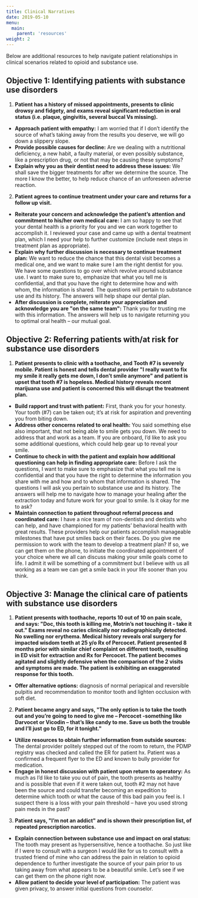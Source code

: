 ```yaml
---
title: Clinical Narratives 
date: 2019-05-10
menu:
  main:
    parent: 'resources'
weight: 2
---
```

Below are additional resources to help navigate patient relationships in clinical scenarios related to opioid and substance use.

## Objective 1: Identifying patients with substance use disorders
1. __Patient has a history of missed appointments, presents to clinic drowsy and fidgety, and exams reveal significant reduction in oral status (i.e. plaque, gingivitis, several buccal Vs missing).__
  * __Approach patient with empathy:__ I am worried that if I don’t identify the source of what’s taking away from the results you deserve, we will go down a slippery slope.
  * __Provide possible causes for decline:__ Are we dealing with a nutritional deficiency, a new habit, a faulty material, or even possibly substance, like a prescription drug, or not that may be causing these symptoms?
  * __Explain why you as their dentist need to address these issues:__ We shall save the bigger treatments for after we determine the source. The more I know the better, to help reduce chance of an unforeseen adverse reaction.
2. __Patient agrees to continue treatment under your care and returns for a follow up visit.__
  * __Reiterate your concern and acknowledge the patient’s attention and commitment to his/her own medical care:__ I am so happy to see that your dental health is a priority for you and we can work together to accomplish it.  I reviewed your case and came up with a dental treatment plan, which I need your help to further customize (include next steps in treatment plan as appropriate).
  * __Explain why further discussion is necessary to continue treatment plan:__ We want to reduce the chance that this dental visit becomes a medical one, and we want to make sure I am the right dentist for you. We have some questions to go over which revolve around substance use.  I want to make sure to, emphasize that what you tell me is confidential, and that you have the right to determine how and with whom, the information is shared.  The questions will pertain to substance use and its history. The answers will help shape our dental plan.
  * __After discussion is complete, reiterate your appreciation and acknowledge you are "on the same team":__ Thank you for trusting me with this information.  The answers will help us to navigate returning you to optimal oral health – our mutual goal.

## Objective 2: Referring patients with/at risk for substance use disorders
1. __Patient presents to clinic with a toothache, and Tooth #7 is severely mobile. Patient is honest and tells dental provider "I really want to fix my smile it really gets me down, I don’t smile anymore" and patient is upset that tooth #7 is hopeless. Medical history reveals recent marijuana use and patient is concerned this will disrupt the treatment plan.__
  * __Build rapport and trust with patient:__ First, thank you for your honesty. Your tooth (#7) can be taken out; it’s at risk for aspiration and preventing you from biting down.
  * __Address other concerns related to oral health:__ You said something else also important, that not being able to smile gets you down.  We need to address that and work as a team. If you are onboard, I’d like to ask you some additional questions, which could help gear up to reveal your smile.
  * __Continue to check in with the patient and explain how additional questioning can help in finding appropriate care:__ Before I ask the questions, I want to make sure to emphasize that what you tell me is confidential and that you have the right to determine the information you share with me and how and to whom that information is shared. The questions I will ask you pertain to substance use and its history. The answers will help me to navigate how to manage your healing after the extraction today and future work for your goal to smile. Is it okay for me to ask?
  * __Maintain connection to patient throughout referral process and coordinated care:__ I have a nice team of non-dentists and dentists who can help, and have championed for my patients’ behavioral health with great results. These providers help our patients accomplish manageable milestones that have put smiles back on their faces.  Do you give me permission to work with the team to develop a treatment plan? If so, we can get them on the phone, to initiate the coordinated appointment of your choice where we all can discuss making your smile goals come to life. I admit it will be something of a commitment but I believe with us all working as a team we can get a smile back in your life sooner than you think.

## Objective 3: Manage the clinical care of patients with substance use disorders
1. __Patient presents with toothache, reports 10 out of 10 on pain scale, and says: "Doc, this tooth is killing me, Motrin’s not touching it - take it out." Exams reveal no caries clinically nor radiographically detected. No swelling nor erythema. Medical history reveals oral surgery for impacted wisdom teeth at 25 y/o Rx of Percocet. Patient presented 8 months prior with similar chief complaint on different tooth, resulting in ED visit for extraction and Rx for Percocet. The patient becomes agitated and slightly defensive when the comparison of the 2 visits and symptoms are made. The patient is exhibiting an exaggerated response for this tooth.__
  * __Offer alternative options:__ diagnosis of normal periapical and reversible pulpitis and recommendation to monitor tooth and lighten occlusion with soft diet.
2. __Patient became angry and says, "The only option is to take the tooth out and you’re going to need to give me – Percocet -something like Darvocet or Vicodin – that’s like candy to me.  Save us both the trouble and I’ll just go to ED, for it tonight."__
  * __Utilize resources to obtain further information from outside sources:__ The dental provider politely stepped out of the room to return, the PDMP registry was checked and called the ER for patient hx. Patient was a confirmed a frequent flyer to the ED and known to bully provider for medication.
  * __Engage in honest discussion with patient upon return to operatory:__ As much as I’d like to take you out of pain, the tooth presents as healthy and is possible that even if it were taken out, tooth #2 may not have been the source and could transfer becoming an expedition to determine which tooth or what the cause of this bad pain you feel is.  I suspect there is a loss with your pain threshold – have you used strong pain meds in the past? 

3. __Patient says, "I’m not an addict" and is shown their prescription list, of repeated prescription narcotics.__
  * __Explain connection between substance use and impact on oral status:__ The tooth may present as hypersensitive, hence a toothache. So just like if I were to consult with a surgeon I would like for us to consult with a trusted friend of mine who can address the pain in relation to opioid dependence to further investigate the source of your pain prior to us taking away from what appears to be a beautiful smile.  Let’s see if we can get them on the phone right now.
  * __Allow patient to decide your level of participation:__ The patient was given privacy, to answer initial questions from counselor.
